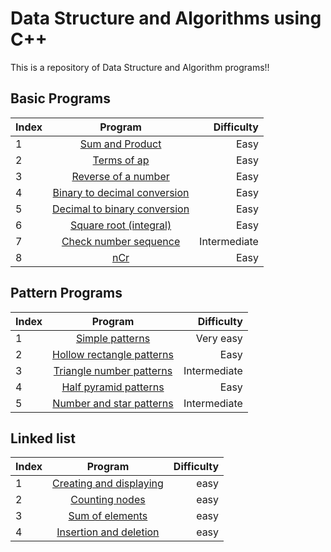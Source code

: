 [comment]: # (| | <a href =" ">   </a>| |)
<h1>Data Structure and Algorithms using C++ </h1>
This is a repository of Data Structure and Algorithm programs!!
<h2>Basic Programs</h2>

|Index| Program|Difficulty|
|:-----|:------:|---------:|
|1| <a href ="https://github.com/anchalsinghrajput/Cpp/blob/main/coding%20ninjas/01%20sum%20and%20product.cpp">Sum and Product</a>|Easy|
|2| <a href ="https://github.com/anchalsinghrajput/Cpp/blob/main/coding%20ninjas/02%20terms%20of%20ap%20.cpp">Terms of ap</a>|Easy|
|3| <a href ="https://github.com/anchalsinghrajput/Cpp/blob/main/coding%20ninjas/03%20reverse%20of%20a%20number%20.cpp">Reverse of a number</a>|Easy|
|4| <a href ="https://github.com/anchalsinghrajput/Cpp/blob/main/coding%20ninjas/04%20binary%20to%20decimal%20conversion%20.cpp">Binary to decimal conversion</a>|Easy|
|5| <a href ="https://github.com/anchalsinghrajput/Cpp/blob/main/coding%20ninjas/05%20decimal%20to%20binary%20conversion%20.cpp">Decimal to binary conversion </a>|Easy|
|6| <a href ="https://github.com/anchalsinghrajput/Cpp/blob/main/coding%20ninjas/06%20Square%20root(integral)%20.cpp">Square root (integral)</a>|Easy|
|7| <a href ="https://github.com/anchalsinghrajput/Cpp/blob/main/coding%20ninjas/07%20check%20number%20sequence%20.cpp "> Check number sequence  </a>|Intermediate |
|8| <a href ="https://github.com/anchalsinghrajput/Cpp/blob/main/coding%20ninjas/08%20nCr%20.cpp"> nCr  </a>|Easy |
<h2>Pattern Programs</h2>

|Index| Program|Difficulty|
|:-----|:------:|---------:|
|1| <a href ="https://github.com/anchalsinghrajput/Cpp/blob/main/patterns/simple%20pattern.cpp">Simple patterns</a>|Very easy|
|2| <a href ="https://github.com/anchalsinghrajput/Cpp/blob/main/patterns/2%20Hollow%20rectangle%20pattern.cpp">Hollow rectangle patterns</a>|Easy|
|3| <a href ="https://github.com/anchalsinghrajput/Cpp/blob/main/patterns/01%20triangle%20number%20pattern%20.cpp">Triangle number patterns</a>|Intermediate|
|4| <a href ="https://github.com/anchalsinghrajput/Cpp/blob/main/patterns/3%20half%20pyramid%20patterns.cpp">Half pyramid patterns </a>|Easy|
|5 | <a href ="https://github.com/anchalsinghrajput/Cpp/blob/main/patterns/02%20number%20and%20star%20.cpp ">Number and star patterns </a>|Intermediate |  
<h2>Linked list </h2>

|Index| Program|Difficulty|
|:-----|:------:|---------:|
|1| <a href = "https://github.com/anchalsinghrajput/Cpp/blob/main/linked%20list/1%20creating%20and%20displaying.cpp">Creating and displaying </a>| easy |
|2| <a href = "https://github.com/anchalsinghrajput/Cpp/blob/main/linked%20list/2%20counting%20nodes.cpp">Counting nodes </a>|easy|
|3| <a href = "https://github.com/anchalsinghrajput/Cpp/blob/main/linked%20list/3%20sum%20of%20elements.cpp"> Sum of elements</a>|easy|
|4| <a href = "https://github.com/anchalsinghrajput/Cpp/blob/main/linked%20list/03%20inserting%20and%20deleting.cpp"> Insertion and deletion</a>|easy|



